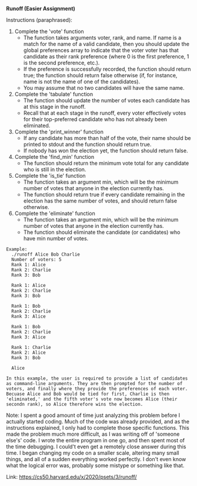 **Runoff (Easier Assignment)**

Instructions (paraphrased): 
1. Complete the 'vote' function
    - The function takes arguments voter, rank, and name. If name is a match for the name of a valid candidate, then you should update the global preferences array to indicate that the voter voter has that candidate as their rank preference (where 0 is the first preference, 1 is the second preference, etc.).
    - If the preference is successfully recorded, the function should return true; the function should return false otherwise (if, for instance, name is not the name of one of the candidates).
    - You may assume that no two candidates will have the same name.
2. Complete the 'tabulate' function
    - The function should update the number of votes each candidate has at this stage in the runoff.
    - Recall that at each stage in the runoff, every voter effectively votes for their top-preferred candidate who has not already been eliminated.
3. Complete the 'print_winner' function
    - If any candidate has more than half of the vote, their name should be printed to stdout and the function should return true.
    - If nobody has won the election yet, the function should return false.
4. Complete the 'find_min' function
    - The function should return the minimum vote total for any candidate who is still in the election.
5. Complete the 'is_tie' function
    - The function takes an argument min, which will be the minimum number of votes that anyone in the election currently has.
    - The function should return true if every candidate remaining in the election has the same number of votes, and should return false otherwise.
6. Complete the 'eliminate' function
    - The function takes an argument min, which will be the minimum number of votes that anyone in the election currently has.
    - The function should eliminate the candidate (or candidates) who have min number of votes.

```
Example:
  ./runoff Alice Bob Charlie
  Number of voters: 5
  Rank 1: Alice
  Rank 2: Charlie
  Rank 3: Bob

  Rank 1: Alice
  Rank 2: Charlie
  Rank 3: Bob

  Rank 1: Bob
  Rank 2: Charlie
  Rank 3: Alice

  Rank 1: Bob
  Rank 2: Charlie
  Rank 3: Alice

  Rank 1: Charlie
  Rank 2: Alice
  Rank 3: Bob
  
  Alice

In this example, the user is required to provide a list of candidates as command-line arguments. They are then prompted for the number of voters, and finally where they provide the preferences of each voter. Becuase Alice and Bob would be tied for first, Charlie is then 'eliminated,' and the fifth voter's vote now becomes Alice (their secondn rank), so Alice therefore wins the election.
```

Note: I spent a good amount of time just analyzing this problem before I actually started coding. Much of the code was already provided, and as the instructions explained, I only had to complete those specific functions. This made the problem much more difficult, as I was writing off of 'someone else's' code. I wrote the entire program in one go, and then spent most of the time debugging. I could't even get a remotely close answer during this time. I began changing my code on a smaller scale, altering many small things, and all of a sudden everything worked perfectly. I don't even know what the logical error was, probably some mistype or something like that.

Link: https://cs50.harvard.edu/x/2020/psets/3/runoff/
